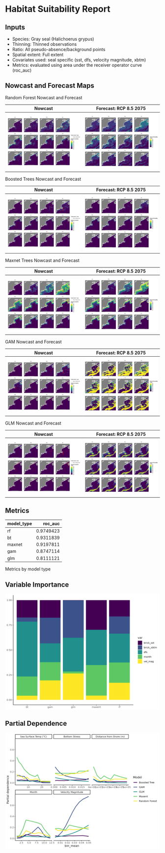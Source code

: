 Habitat Suitability Report
================

## Inputs

- Species: Gray seal (Halichoerus grypus)
- Thinning: Thinned observations
- Ratio: All pseudo-absence/background points
- Spatial extent: Full extent
- Covariates used: seal specific (sst, dfs, velocity magnitude, xbtm)
- Metrics: evaluated using area under the receiver operator curve
  (roc_auc)

## Nowcast and Forecast Maps

Random Forest Nowcast and Forecast

| Nowcast | Forecast: RCP 8.5 2075 |
|:--:|:--:|
| ![](../../../../tidy_reports/versions/c12/000210/c12.000210.01_12_rf_compiled_casts.png) | ![](../../../../tidy_reports/versions/c12/000214/c12.000214.01_12_rf_compiled_casts.png) |

Boosted Trees Nowcast and Forecast

| Nowcast | Forecast: RCP 8.5 2075 |
|:--:|:--:|
| ![](../../../../tidy_reports/versions/c12/000210/c12.000210.01_12_bt_compiled_casts.png) | ![](../../../../tidy_reports/versions/c12/000214/c12.000214.01_12_bt_compiled_casts.png) |

Maxnet Trees Nowcast and Forecast

| Nowcast | Forecast: RCP 8.5 2075 |
|:--:|:--:|
| ![](../../../../tidy_reports/versions/c12/000210/c12.000210.01_12_maxent_compiled_casts.png) | ![](../../../../tidy_reports/versions/c12/000214/c12.000214.01_12_maxent_compiled_casts.png) |

GAM Nowcast and Forecast

| Nowcast | Forecast: RCP 8.5 2075 |
|:--:|:--:|
| ![](../../../../tidy_reports/versions/c12/000210/c12.000210.01_12_gam_compiled_casts.png) | ![](../../../../tidy_reports/versions/c12/000214/c12.000214.01_12_gam_compiled_casts.png) |

GLM Nowcast and Forecast

| Nowcast | Forecast: RCP 8.5 2075 |
|:--:|:--:|
| ![](../../../../tidy_reports/versions/c12/000210/c12.000210.01_12_glm_compiled_casts.png) | ![](../../../../tidy_reports/versions/c12/000214/c12.000214.01_12_glm_compiled_casts.png) |

## Metrics

| model_type |   roc_auc |
|:-----------|----------:|
| rf         | 0.9749423 |
| bt         | 0.9311839 |
| maxnet     | 0.9197811 |
| gam        | 0.8747114 |
| glm        | 0.8111121 |

Metrics by model type

## Variable Importance

![](m12.00021_tidy_compiled_files/figure-gfm/variable_importance-1.png)

## Partial Dependence

![](m12.00021_tidy_compiled_files/figure-gfm/partial_dependence-1.png)
